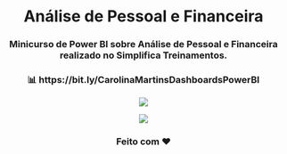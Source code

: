 <div align="center">
  <h1>Análise de Pessoal e Financeira</h1>
</div>
<h3 align="center">Minicurso de Power BI sobre Análise de Pessoal e Financeira realizado no Simplifica Treinamentos.</h3>
<h3 align="center"> 📊 https://bit.ly/CarolinaMartinsDashboardsPowerBI </h3>
<p align="center"><img src="analisedepessoalefinanceiro.PNG"/></p>
<p align="center"><img src="analisefinanceira.PNG"/></p>
<h3 align="center">Feito com ❤️ </h3>
